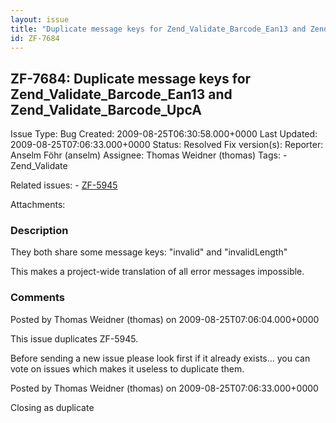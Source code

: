 ```yaml
---
layout: issue
title: "Duplicate message keys for Zend_Validate_Barcode_Ean13 and Zend_Validate_Barcode_UpcA"
id: ZF-7684
---
```


ZF-7684: Duplicate message keys for Zend\_Validate\_Barcode\_Ean13 and Zend\_Validate\_Barcode\_UpcA
----------------------------------------------------------------------------------------------------

 Issue Type: Bug Created: 2009-08-25T06:30:58.000+0000 Last Updated: 2009-08-25T07:06:33.000+0000 Status: Resolved Fix version(s): 
 Reporter:  Anselm Föhr (anselm)  Assignee:  Thomas Weidner (thomas)  Tags: - Zend\_Validate
 
 Related issues: - [ZF-5945](/issues/browse/ZF-5945)
 
 Attachments: 
### Description

They both share some message keys: "invalid" and "invalidLength"

This makes a project-wide translation of all error messages impossible.

 

 

### Comments

Posted by Thomas Weidner (thomas) on 2009-08-25T07:06:04.000+0000

This issue duplicates ZF-5945.

Before sending a new issue please look first if it already exists... you can vote on issues which makes it useless to duplicate them.

 

 

Posted by Thomas Weidner (thomas) on 2009-08-25T07:06:33.000+0000

Closing as duplicate

 

 